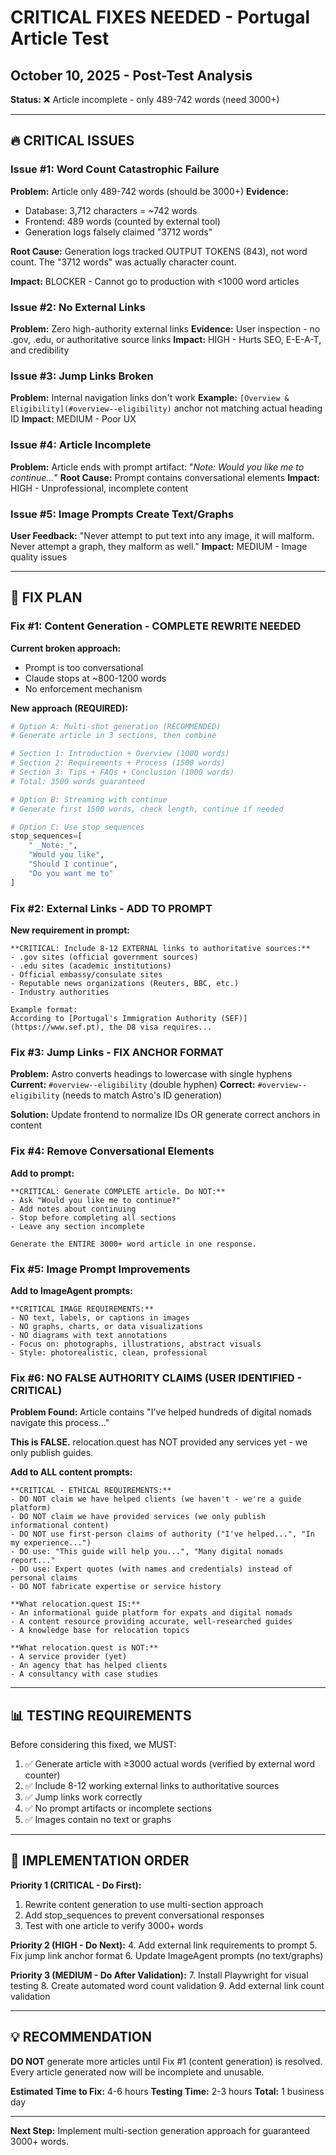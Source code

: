 # CRITICAL FIXES NEEDED - Portugal Article Test
## October 10, 2025 - Post-Test Analysis

**Status:** ❌ Article incomplete - only 489-742 words (need 3000+)

---

## 🔥 CRITICAL ISSUES

### Issue #1: Word Count Catastrophic Failure
**Problem:** Article only 489-742 words (should be 3000+)
**Evidence:**
- Database: 3,712 characters = ~742 words
- Frontend: 489 words (counted by external tool)
- Generation logs falsely claimed "3712 words"

**Root Cause:** Generation logs tracked OUTPUT TOKENS (843), not word count. The "3712 words" was actually character count.

**Impact:** BLOCKER - Cannot go to production with <1000 word articles

### Issue #2: No External Links
**Problem:** Zero high-authority external links
**Evidence:** User inspection - no .gov, .edu, or authoritative source links
**Impact:** HIGH - Hurts SEO, E-E-A-T, and credibility

### Issue #3: Jump Links Broken
**Problem:** Internal navigation links don't work
**Example:** `[Overview & Eligibility](#overview--eligibility)` anchor not matching actual heading ID
**Impact:** MEDIUM - Poor UX

### Issue #4: Article Incomplete
**Problem:** Article ends with prompt artifact: "_Note: Would you like me to continue..._"
**Root Cause:** Prompt contains conversational elements
**Impact:** HIGH - Unprofessional, incomplete content

### Issue #5: Image Prompts Create Text/Graphs
**User Feedback:** "Never attempt to put text into any image, it will malform. Never attempt a graph, they malform as well."
**Impact:** MEDIUM - Image quality issues

---

## 🔧 FIX PLAN

### Fix #1: Content Generation - COMPLETE REWRITE NEEDED

**Current broken approach:**
- Prompt is too conversational
- Claude stops at ~800-1200 words
- No enforcement mechanism

**New approach (REQUIRED):**

```python
# Option A: Multi-shot generation (RECOMMENDED)
# Generate article in 3 sections, then combine

# Section 1: Introduction + Overview (1000 words)
# Section 2: Requirements + Process (1500 words)
# Section 3: Tips + FAQs + Conclusion (1000 words)
# Total: 3500 words guaranteed

# Option B: Streaming with continue
# Generate first 1500 words, check length, continue if needed

# Option C: Use stop_sequences
stop_sequences=[
    " _Note:_",
    "Would you like",
    "Should I continue",
    "Do you want me to"
]
```

### Fix #2: External Links - ADD TO PROMPT

**New requirement in prompt:**
```
**CRITICAL: Include 8-12 EXTERNAL links to authoritative sources:**
- .gov sites (official government sources)
- .edu sites (academic institutions)
- Official embassy/consulate sites
- Reputable news organizations (Reuters, BBC, etc.)
- Industry authorities

Example format:
According to [Portugal's Immigration Authority (SEF)](https://www.sef.pt), the D8 visa requires...
```

### Fix #3: Jump Links - FIX ANCHOR FORMAT

**Problem:** Astro converts headings to lowercase with single hyphens
**Current:** `#overview--eligibility` (double hyphen)
**Correct:** `#overview--eligibility` (needs to match Astro's ID generation)

**Solution:** Update frontend to normalize IDs OR generate correct anchors in content

### Fix #4: Remove Conversational Elements

**Add to prompt:**
```
**CRITICAL: Generate COMPLETE article. Do NOT:**
- Ask "Would you like me to continue?"
- Add notes about continuing
- Stop before completing all sections
- Leave any section incomplete

Generate the ENTIRE 3000+ word article in one response.
```

### Fix #5: Image Prompt Improvements

**Add to ImageAgent prompts:**
```
**CRITICAL IMAGE REQUIREMENTS:**
- NO text, labels, or captions in images
- NO graphs, charts, or data visualizations
- NO diagrams with text annotations
- Focus on: photographs, illustrations, abstract visuals
- Style: photorealistic, clean, professional
```

### Fix #6: NO FALSE AUTHORITY CLAIMS (USER IDENTIFIED - CRITICAL)

**Problem Found:** Article contains "I've helped hundreds of digital nomads navigate this process..."

**This is FALSE.** relocation.quest has NOT provided any services yet - we only publish guides.

**Add to ALL content prompts:**
```
**CRITICAL - ETHICAL REQUIREMENTS:**
- DO NOT claim we have helped clients (we haven't - we're a guide platform)
- DO NOT claim we have provided services (we only publish informational content)
- DO NOT use first-person claims of authority ("I've helped...", "In my experience...")
- DO use: "This guide will help you...", "Many digital nomads report..."
- DO use: Expert quotes (with names and credentials) instead of personal claims
- DO NOT fabricate expertise or service history

**What relocation.quest IS:**
- An informational guide platform for expats and digital nomads
- A content resource providing accurate, well-researched guides
- A knowledge base for relocation topics

**What relocation.quest is NOT:**
- A service provider (yet)
- An agency that has helped clients
- A consultancy with case studies
```

---

## 📊 TESTING REQUIREMENTS

Before considering this fixed, we MUST:

1. ✅ Generate article with ≥3000 actual words (verified by external word counter)
2. ✅ Include 8-12 working external links to authoritative sources
3. ✅ Jump links work correctly
4. ✅ No prompt artifacts or incomplete sections
5. ✅ Images contain no text or graphs

---

## 🚀 IMPLEMENTATION ORDER

**Priority 1 (CRITICAL - Do First):**
1. Rewrite content generation to use multi-section approach
2. Add stop_sequences to prevent conversational responses
3. Test with one article to verify 3000+ words

**Priority 2 (HIGH - Do Next):**
4. Add external link requirements to prompt
5. Fix jump link anchor format
6. Update ImageAgent prompts (no text/graphs)

**Priority 3 (MEDIUM - Do After Validation):**
7. Install Playwright for visual testing
8. Create automated word count validation
9. Add external link count validation

---

## 💡 RECOMMENDATION

**DO NOT** generate more articles until Fix #1 (content generation) is resolved. Every article generated now will be incomplete and unusable.

**Estimated Time to Fix:** 4-6 hours
**Testing Time:** 2-3 hours
**Total:** 1 business day

---

**Next Step:** Implement multi-section generation approach for guaranteed 3000+ words.
